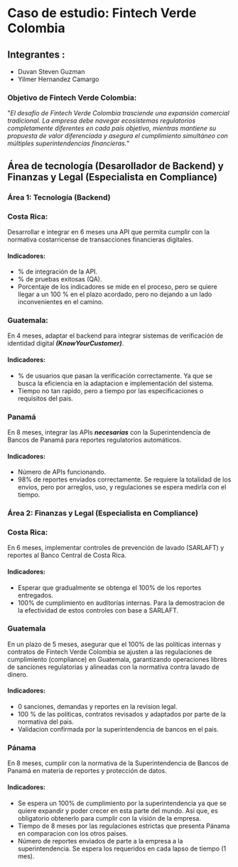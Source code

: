 # Caso de estudio: Fintech Verde Colombia

## Integrantes : 
- Duvan Steven Guzman 
- Yilmer Hernandez Camargo 
### Objetivo de Fintech Verde Colombia:
"*El desafío de Fintech Verde Colombia trasciende una expansión comercial tradicional. La empresa debe navegar ecosistemas regulatorios completamente diferentes en cada país objetivo, mientras mantiene su propuesta de valor diferenciada y asegura el cumplimiento simultáneo con múltiples superintendencias financieras.*"

## Área de tecnología (Desarollador de Backend) y Finanzas y Legal (Especialista en Compliance)
### Área 1: Tecnología (Backend)

### Costa Rica:

Desarrollar e integrar en 6 meses una API que permita cumplir con la normativa costarricense de transacciones financieras digitales.
#### Indicadores:

- % de integración de la API.
- % de pruebas exitosas (QA).
- Porcentaje de los indicadores se mide en el proceso, pero se quiere llegar a un 100 % en el plazo acordado, pero no dejando a un lado inconvenientes en el camino.

### Guatemala: 

En 4 meses, adaptar el backend para integrar sistemas de verificación de identidad digital ***(KnowYourCustomer)***.
#### Indicadores:

- % de usuarios que pasan la verificación correctamente. Ya que se busca la eficiencia en la adaptacion e implementación del sistema.
- Tiempo no tan rapido, pero a tiempo por las especificaciones o requisitos del pais.

### Panamá

En 8 meses, integrar las APIs ***necesarias*** con la Superintendencia de Bancos de Panamá para reportes regulatorios automáticos.
#### Indicadores:

- Número de APIs funcionando.
- 98% de reportes enviados correctamente. Se requiere la totalidad de los envios, pero por arreglos, uso, y regulaciones se espera medirla con el tiempo.

### Área 2: Finanzas y Legal (Especialista en Compliance)
### Costa Rica: 

En 6 meses, implementar controles de prevención de lavado (SARLAFT) y reportes al Banco Central de Costa Rica.
#### Indicadores:

- Esperar que gradualmente se obtenga el 100% de los reportes entregados. 
- 100% de cumplimiento en auditorías internas. Para la demostracion de la efectividad de estos controles con base a SARLAFT.

### Guatemala
En un plazo de 5 meses, asegurar que el 100% de las políticas internas y contratos de Fintech Verde Colombia se ajusten a las regulaciones de cumplimiento (compliance) en Guatemala, garantizando operaciones libres de sanciones regulatorias y alineadas con la normativa contra lavado de dinero.
#### Indicadores:
- 0 sanciones, demandas y reportes en la revision legal.
- 100 % de las politicas, contratos revisados y adaptados por parte de la normativa del pais.
- Validacion confirmada por la superintendencia de bancos en el pais.

### Pánama
En 8 meses, cumplir con la normativa de la Superintendencia de Bancos de Panamá en materia de reportes y protección de datos.
#### Indicadores:
- Se espera un 100% de cumplimiento por la superintendencia ya que se quiere expandir y poder crecer en esta parte del mundo. Asi que, es obligatorio obtenerlo para cumplir con la visión de la empresa.
- Tiempo de 8 meses por las regulaciones estrictas que presenta Pánama en comparacion con los otros paises.
- Número de reportes enviados de parte a la empresa a la superintendencia. Se espera los requeridos en cada lapso de tiempo (1 mes).

